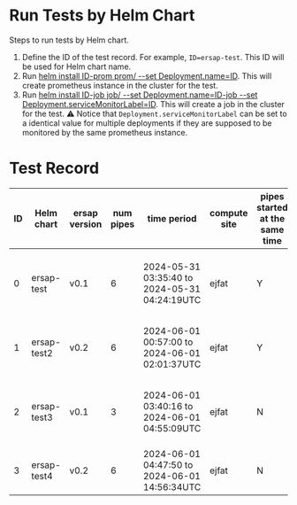 # Run Tests by Helm Chart
Steps to run tests by Helm chart.
1. Define the ID of the test record. For example, `ID=ersap-test`. This ID will be used for Helm chart name.
2. Run [helm install ID-prom prom/ --set Deployment.name=ID](main/job/prom). This will create prometheus instance in the cluster for the test.
3. Run [helm install ID-job job/ --set Deployment.name=ID-job --set Deployment.serviceMonitorLabel=ID](main/job). This will create a job in the cluster for the test. ⚠️ Notice that `Deployment.serviceMonitorLabel` can be set to a identical value for multiple deployments if they are supposed to be monitored by the same prometheus instance.


# Test Record

| ID | Helm chart | ersap version | num pipes | time period                                | compute site | pipes started at the same time | test goal | result                        |
|----|------------|---------------|-----------|-------------------------------------------|--------------|--------------------------------|------------|-------------------------------|
| 0  | ersap-test | v0.1          | 6         | 2024-05-31 03:35:40 to 2024-05-31 04:24:19UTC | ejfat        | Y                              | init  | only one pipe survives after 15 mins |
| 1  | ersap-test2 | v0.2         | 6         | 2024-06-01 00:57:00 to 2024-06-01 02:01:37UTC | ejfat        | Y                              | check if all pipes will survive after 15 mins. | no |
| 2  | ersap-test3 | v0.1         | 3         | 2024-06-01 03:40:16 to 2024-06-01 04:55:09UTC | ejfat        | N                              | intermittent start of pipes, checking if pipes will survive. | one pipe survives at a time |
| 3  | ersap-test4 | v0.2         | 6         | 2024-06-01 04:47:50 to 2024-06-01 14:56:34UTC | ejfat        | N                              | using v0.2 for the test ID-2. | same result as ID-2. |